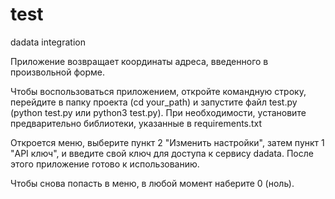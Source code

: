 # test
dadata integration

Приложение возвращает координаты адреса, введенного в произвольной форме.

Чтобы воспользоваться приложением, 
откройте командную строку, перейдите в папку проекта (cd your_path) 
и запустите файл  test.py (python test.py или python3 test.py).
При необходимости, установите предварительно библиотеки, указанные в requirements.txt

Откроется меню, 
выберите пункт 2 "Изменить настройки",
затем пункт 1 "API ключ",
и введите свой ключ для доступа к сервису  dadata.
После этого приложение готово к использованию.

Чтобы снова попасть в меню, в любой момент наберите 0 (ноль).
